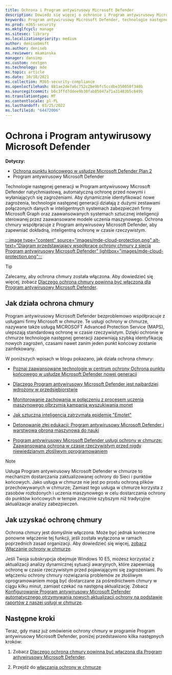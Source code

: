 ```yaml
---
title: Ochrona i Program antywirusowy Microsoft Defender
description: Dowiedz się więcej o ochronie i Program antywirusowy Microsoft Defender
keywords: Program antywirusowy Microsoft Defender, technologie następnej generacji, audio/wideo nowej generacji, uczenie maszynowe, ochrona przed złośliwym kodem, zabezpieczenia, defender, chmura, ochrona w chmurze
ms.prod: m365-security
ms.mktglfcycl: manage
ms.sitesec: library
ms.localizationpriority: medium
author: denisebmsft
ms.author: deniseb
ms.reviewer: mkaminska
manager: dansimp
ms.custom: nextgen
ms.technology: mde
ms.topic: article
ms.date: 10/18/2021
ms.collection: M365-security-compliance
ms.openlocfilehash: 881ae2de7a6c752c2be9bfc5ccdbe350050f340b
ms.sourcegitcommit: b0c3ffd7ddee9b30fab85047a71a31483b5c649b
ms.translationtype: MT
ms.contentlocale: pl-PL
ms.lasthandoff: 03/25/2022
ms.locfileid: "64472006"
---
```

# <a name="cloud-protection-and-microsoft-defender-antivirus"></a>Ochrona i Program antywirusowy Microsoft Defender

**Dotyczy:**
- [Ochrona punktu końcowego w usłudze Microsoft Defender Plan 2](https://go.microsoft.com/fwlink/p/?linkid=2154037)
- Program antywirusowy Microsoft Defender

Technologie następnej generacji w Program antywirusowy Microsoft Defender natychmiastową, automatyczną ochronę przed nowymi i wyłaniających się zagrożeniami. Aby dynamicznie identyfikować nowe zagrożenia, technologie następnej generacji działają z dużymi zestawami połączonych danych w inteligentnych systemach zabezpieczeń firmy Microsoft Graph oraz zaawansowanych systemach sztucznej inteligencji sterowanej przez zaawansowane modele uczenia maszynowego. Ochrona chmury współpracuje z Program antywirusowy Microsoft Defender, aby zapewniać dokładną, inteligentną ochronę w czasie rzeczywistym. 

[:::image type="content" source="images/mde-cloud-protection.png" alt-text="Diagram przedstawiający współpracę ochrony chmury z siecią Program antywirusowy Microsoft Defender" lightbox="images/mde-cloud-protection.png":::](enable-cloud-protection-microsoft-defender-antivirus.md)

> [!TIP]
> Zalecamy, aby ochrona chmury została włączona. Aby dowiedzieć się więcej, zobacz [Dlaczego ochrona chmury powinna być włączona dla Program antywirusowy Microsoft Defender](why-cloud-protection-should-be-on-mdav.md). 

## <a name="how-cloud-protection-works"></a>Jak działa ochrona chmury

Program antywirusowy Microsoft Defender bezproblemowo współpracuje z usługami firmy Microsoft w chmurze. Te usługi ochrony w chmurze, nazywane także usługą MICROSOFT Advanced Protection Service (MAPS), ulepszają standardową ochronę w czasie rzeczywistym. Dzięki ochronie w chmurze technologie następnej generacji zapewniają szybką identyfikację nowych zagrożeń, czasami nawet zanim jeden punkt końcowy zostanie zainfekowany. 

W poniższych wpisach w blogu pokazano, jak działa ochrona chmury:

- [Poznaj zaawansowane technologie w centrum ochrony Ochrona punktu końcowego w usłudze Microsoft Defender nowej generacji](https://www.microsoft.com/security/blog/2019/06/24/inside-out-get-to-know-the-advanced-technologies-at-the-core-of-microsoft-defender-atp-next-generation-protection/)

- [Dlaczego Program antywirusowy Microsoft Defender jest najbardziej wdrożony w przedsiębiorstwie](https://www.microsoft.com/security/blog/2018/03/22/why-windows-defender-antivirus-is-the-most-deployed-in-the-enterprise) 

- [Monitorowanie zachowania w połączeniu z procesem uczenia maszynowego olbrzymią kampanią wyszukiwania monet](https://www.microsoft.com/security/blog/2018/03/07/behavior-monitoring-combined-with-machine-learning-spoils-a-massive-dofoil-coin-mining-campaign)

- [Jak sztuczna inteligencja zatrzymała epidemię "Emotet"](https://www.microsoft.com/security/blog/2018/02/14/how-artificial-intelligence-stopped-an-emotet-outbreak)

- [Detonowanie złej edukacji: Program antywirusowy Microsoft Defender i warstwowa obrona maszynowa do nauki](https://www.microsoft.com/security/blog/2017/12/11/detonating-a-bad-rabbit-windows-defender-antivirus-and-layered-machine-learning-defenses)

- [Program antywirusowy Microsoft Defender usługi ochrony w chmurze: Zaawansowana ochrona w czasie rzeczywistym przed nigdy niewiedzianym złośliwym oprogramowaniem](https://www.microsoft.com/security/blog/2017/07/18/windows-defender-antivirus-cloud-protection-service-advanced-real-time-defense-against-never-before-seen-malware) 


> [!NOTE]
> Usługa Program antywirusowy Microsoft Defender w chmurze to mechanizm dostarczania zaktualizowanej ochrony do Sieci i punktów końcowych. Jako usługa w chmurze nie jest po prostu ochroną plików przechowywanych w chmurze; Zamiast tego usługa w chmurze korzysta z zasobów rozłożonych i uczenia maszynowego w celu dostarczania ochrony do punktów końcowych w tempie znacznie szybszym niż tradycyjne aktualizacje analizy zabezpieczeń.

## <a name="how-to-get-cloud-protection"></a>Jak uzyskać ochronę chmury 

Ochrona chmury jest domyślnie włączona. Może być jednak konieczne ponowne włączenie tej funkcji, jeśli została wyłączona w ramach poprzednich zasad organizacji. Aby dowiedzieć się więcej, [zobacz Włączanie ochrony w chmurze](enable-cloud-protection-microsoft-defender-antivirus.md).

Jeśli Twoja subskrypcja obejmuje Windows 10 E5, możesz korzystać z aktualizacji analizy dynamicznej sytuacji awaryjnych, które zapewniają ochronę w czasie rzeczywistym przed pojawiającymi się zagrożeniami. Po włączeniu ochrony chmury rozwiązania problemów ze złośliwym oprogramowaniem mogą być dostarczane za pośrednictwem chmury w ciągu kilku minut, zamiast czekać na następną aktualizację. Zobacz [Konfigurowanie Program antywirusowy Microsoft Defender automatycznego otrzymywania nowych aktualizacji ochrony na podstawie raportów z naszej usługi w chmurze](manage-event-based-updates-microsoft-defender-antivirus.md#cloud-report-updates).

## <a name="next-steps"></a>Następne kroki

Teraz, gdy masz już omówienie ochrony chmury w programie Program antywirusowy Microsoft Defender, poniżej przedstawiono kilka następnych kroków:

1. Zobacz [Dlaczego ochrona chmury powinna być włączona dla Program antywirusowy Microsoft Defender](why-cloud-protection-should-be-on-mdav.md).

2. Przejdź do [włączania ochrony w chmurze](enable-cloud-protection-microsoft-defender-antivirus.md)